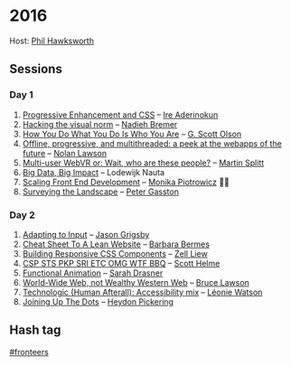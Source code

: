 # 2016

Host: [Phil Hawksworth](https://twitter.com/philhawksworth)

## Sessions

### Day 1

1. [Progressive Enhancement and CSS](2016%2010%2006%20-%20Day%201/1%20-%20Progressive%20Enhancement%20and%20CSS.md) – [Ire Aderinokun](https://twitter.com/ireaderinokun)
2. [Hacking the visual norm](2016%2010%2006%20-%20Day%201/2%20-%20Hacking%20the%20visual%20norm.md) – [Nadieh Bremer](http://twitter.com/NadiehBremer)
3. [How You Do What You Do Is Who You Are](2016%2010%2006%20-%20Day%201/3%20-%20How%20you%20do%20what%20you%20do%20is%20who%20you%20are.md) – [G. Scott Olson](https://twitter.com/gscottolson)
4. [Offline, progressive, and multithreaded: a peek at the webapps of the future](2016%2010%2006%20-%20Day%201/4%20-%20Offline,%20Progressive%20and%20Multithreaded.md) – [Nolan Lawson](https://twitter.com/nolanlawson)
5. [Multi-user WebVR or: Wait, who are these people?](2016%2010%2006%20-%20Day%201/5%20-%20Multi-user%20WebVR.md) – [Martin Splitt](https://twitter.com/g33konaut)
6. [Big Data, Big Impact](2016%2010%2006%20-%20Day%201/6%20-%20Big%20Data,%20Big%20Impact.md) – Lodewijk Nauta
7. [Scaling Front End Development](2016%2010%2006%20-%20Day%201/7%20-%20Scaling%20Frontend%20Development.md) – [Monika Piotrowicz](https://twitter.com/monsika) 👍🏼
8. [Surveying the Landscape](2016%2010%2006%20-%20Day%201/8%20-%20Surveying%20the%20landscape.md) – [Peter Gasston](https://twitter.com/stopsatgreen)

### Day 2

1. [Adapting to Input](2016%2010%2007%20-%20Day%202/1%20-%20Adapting%20to%20Input.md) – [Jason Grigsby](https://twitter.com/grigs)
2. [Cheat Sheet To A Lean Website](2016%2010%2007%20-%20Day%202/2%20-%20Cheat%20Sheet%20to%20a%20Lean%20Website.md) – [Barbara Bermes](https://twitter.com/bbinto)
3. [Building Responsive CSS Components](2016%2010%2007%20-%20Day%202/3%20-%20Building%20Responsive%20CSS%20Components.md) – [Zell Liew](https://twitter.com/zellwk)
4. [CSP STS PKP SRI ETC OMG WTF BBQ](2016%2010%2007%20-%20Day%202/4%20-%20CSP%20STS%20PKP%20SRI%20ETC%20OMG%20WTF%20BBQ.md) – [Scott Helme](https://twitter.com/Scott_Helme)
5. [Functional Animation](2016%2010%2007%20-%20Day%202/5%20-%20Functional%20Animation.md) – [Sarah Drasner](https://twitter.com/sarah_edo)
6. [World-Wide Web, not Wealthy Western Web](2016%2010%2007%20-%20Day%202/6%20-%20World-Wide%20Web,%20not%20Wealthy%20Western%20Web.md) – [Bruce Lawson](https://twitter.com/brucel)
7. [Technologic (Human Afterall): Accessibility mix](2016%2010%2007%20-%20Day%202/7%20-%20Technologic%20(Human%20Afterall)%20-%20Accessibility%20Mix.md) – [Léonie Watson](https://twitter.com/leoniewatson)
8. [Joining Up The Dots](2016%2010%2007%20-%20Day%202/8%20-%20Joining%20Up%20the%20Dots.md) – [Heydon Pickering](https://twitter.com/heydonworks)

## Hash tag

[#fronteers](https://twitter.com/search?q=%23fronteers)
